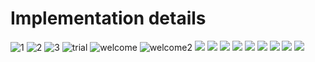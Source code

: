 # Implementation details

![1](/doc/img/1.png)
![2](./img/2.png)
![3](./img/3.png)
![trial](./img/trial.png)
![welcome](./img/welcome.png)
![welcome2](./img/welcome2.png)
![](./img/obsEventView.png)
![](./img/radiobut1.png)
![](./img/radiobut2.png)
![](./img/chckbx1.png)
![](./img/chbox2.png)
![](./img/slider1.png)
![](./img/type.png)
![](./img/TMView.png)
![](./img/loginto.png)
